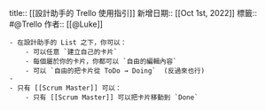 title:: [[設計助手的 Trello 使用指引]]
新增日期:: [[Oct 1st, 2022]]
標籤:: #@Trello
作者:: [[@Luke]]

	- 在設計助手的 List 之下，你可以：
		- 可以任意 `建立自己的卡片`
		- 每個屬於你的卡片，你都可以 `自由的編輯內容`
		- 可以 `自由的把卡片從 ToDo → Doing`  (反過來也行)
	-
	- 只有 [[Scrum Master]] 可以：
		- 只有 [[Scrum Master]] 可以把卡片移動到 `Done`